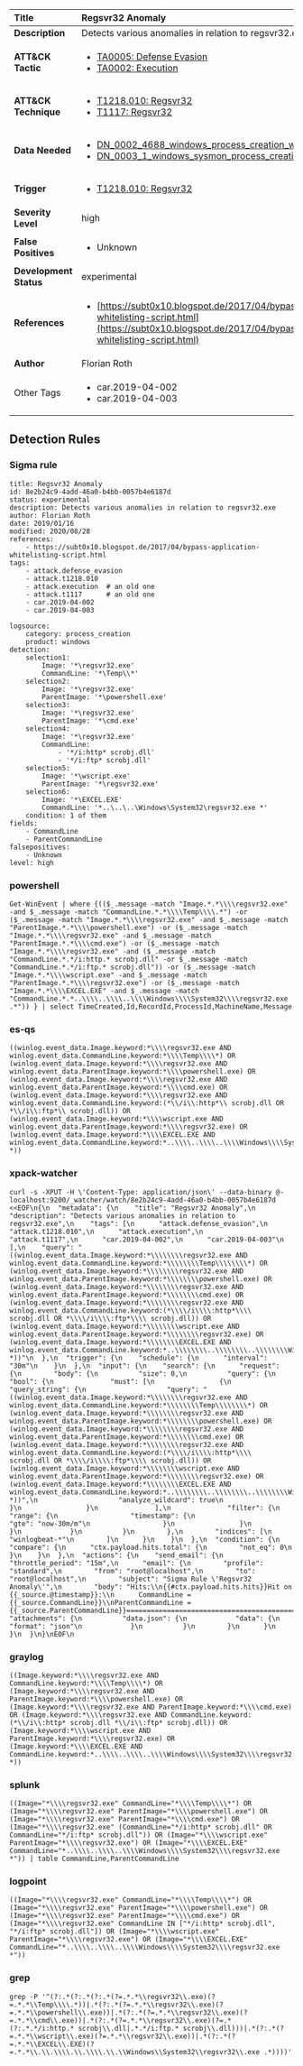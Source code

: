 | Title                    | Regsvr32 Anomaly       |
|:-------------------------|:------------------|
| **Description**          | Detects various anomalies in relation to regsvr32.exe |
| **ATT&amp;CK Tactic**    |  <ul><li>[TA0005: Defense Evasion](https://attack.mitre.org/tactics/TA0005)</li><li>[TA0002: Execution](https://attack.mitre.org/tactics/TA0002)</li></ul>  |
| **ATT&amp;CK Technique** | <ul><li>[T1218.010: Regsvr32](https://attack.mitre.org/techniques/T1218.010)</li><li>[T1117: Regsvr32](https://attack.mitre.org/techniques/T1117)</li></ul>  |
| **Data Needed**          | <ul><li>[DN_0002_4688_windows_process_creation_with_commandline](../Data_Needed/DN_0002_4688_windows_process_creation_with_commandline.md)</li><li>[DN_0003_1_windows_sysmon_process_creation](../Data_Needed/DN_0003_1_windows_sysmon_process_creation.md)</li></ul>  |
| **Trigger**              | <ul><li>[T1218.010: Regsvr32](../Triggers/T1218.010.md)</li></ul>  |
| **Severity Level**       | high |
| **False Positives**      | <ul><li>Unknown</li></ul>  |
| **Development Status**   | experimental |
| **References**           | <ul><li>[https://subt0x10.blogspot.de/2017/04/bypass-application-whitelisting-script.html](https://subt0x10.blogspot.de/2017/04/bypass-application-whitelisting-script.html)</li></ul>  |
| **Author**               | Florian Roth |
| Other Tags           | <ul><li>car.2019-04-002</li><li>car.2019-04-003</li></ul> | 

## Detection Rules

### Sigma rule

```
title: Regsvr32 Anomaly
id: 8e2b24c9-4add-46a0-b4bb-0057b4e6187d
status: experimental
description: Detects various anomalies in relation to regsvr32.exe
author: Florian Roth
date: 2019/01/16
modified: 2020/08/28
references:
    - https://subt0x10.blogspot.de/2017/04/bypass-application-whitelisting-script.html
tags:
    - attack.defense_evasion
    - attack.t1218.010      
    - attack.execution  # an old one  
    - attack.t1117      # an old one  
    - car.2019-04-002
    - car.2019-04-003

logsource:
    category: process_creation
    product: windows
detection:
    selection1:
        Image: '*\regsvr32.exe'
        CommandLine: '*\Temp\\*'
    selection2:
        Image: '*\regsvr32.exe'
        ParentImage: '*\powershell.exe'
    selection3:
        Image: '*\regsvr32.exe'
        ParentImage: '*\cmd.exe'
    selection4:
        Image: '*\regsvr32.exe'
        CommandLine:
            - '*/i:http* scrobj.dll'
            - '*/i:ftp* scrobj.dll'
    selection5:
        Image: '*\wscript.exe'
        ParentImage: '*\regsvr32.exe'
    selection6:
        Image: '*\EXCEL.EXE'
        CommandLine: '*..\..\..\Windows\System32\regsvr32.exe *'
    condition: 1 of them
fields:
    - CommandLine
    - ParentCommandLine
falsepositives:
    - Unknown
level: high

```





### powershell
    
```
Get-WinEvent | where {(($_.message -match "Image.*.*\\\\regsvr32.exe" -and $_.message -match "CommandLine.*.*\\\\Temp\\\\.*") -or ($_.message -match "Image.*.*\\\\regsvr32.exe" -and $_.message -match "ParentImage.*.*\\\\powershell.exe") -or ($_.message -match "Image.*.*\\\\regsvr32.exe" -and $_.message -match "ParentImage.*.*\\\\cmd.exe") -or ($_.message -match "Image.*.*\\\\regsvr32.exe" -and ($_.message -match "CommandLine.*.*/i:http.* scrobj.dll" -or $_.message -match "CommandLine.*.*/i:ftp.* scrobj.dll")) -or ($_.message -match "Image.*.*\\\\wscript.exe" -and $_.message -match "ParentImage.*.*\\\\regsvr32.exe") -or ($_.message -match "Image.*.*\\\\EXCEL.EXE" -and $_.message -match "CommandLine.*.*..\\\\..\\\\..\\\\Windows\\\\System32\\\\regsvr32.exe .*")) } | select TimeCreated,Id,RecordId,ProcessId,MachineName,Message
```


### es-qs
    
```
((winlog.event_data.Image.keyword:*\\\\regsvr32.exe AND winlog.event_data.CommandLine.keyword:*\\\\Temp\\\\*) OR (winlog.event_data.Image.keyword:*\\\\regsvr32.exe AND winlog.event_data.ParentImage.keyword:*\\\\powershell.exe) OR (winlog.event_data.Image.keyword:*\\\\regsvr32.exe AND winlog.event_data.ParentImage.keyword:*\\\\cmd.exe) OR (winlog.event_data.Image.keyword:*\\\\regsvr32.exe AND winlog.event_data.CommandLine.keyword:(*\\/i\\:http*\\ scrobj.dll OR *\\/i\\:ftp*\\ scrobj.dll)) OR (winlog.event_data.Image.keyword:*\\\\wscript.exe AND winlog.event_data.ParentImage.keyword:*\\\\regsvr32.exe) OR (winlog.event_data.Image.keyword:*\\\\EXCEL.EXE AND winlog.event_data.CommandLine.keyword:*..\\\\..\\\\..\\\\Windows\\\\System32\\\\regsvr32.exe\\ *))
```


### xpack-watcher
    
```
curl -s -XPUT -H \'Content-Type: application/json\' --data-binary @- localhost:9200/_watcher/watch/8e2b24c9-4add-46a0-b4bb-0057b4e6187d <<EOF\n{\n  "metadata": {\n    "title": "Regsvr32 Anomaly",\n    "description": "Detects various anomalies in relation to regsvr32.exe",\n    "tags": [\n      "attack.defense_evasion",\n      "attack.t1218.010",\n      "attack.execution",\n      "attack.t1117",\n      "car.2019-04-002",\n      "car.2019-04-003"\n    ],\n    "query": "((winlog.event_data.Image.keyword:*\\\\\\\\regsvr32.exe AND winlog.event_data.CommandLine.keyword:*\\\\\\\\Temp\\\\\\\\*) OR (winlog.event_data.Image.keyword:*\\\\\\\\regsvr32.exe AND winlog.event_data.ParentImage.keyword:*\\\\\\\\powershell.exe) OR (winlog.event_data.Image.keyword:*\\\\\\\\regsvr32.exe AND winlog.event_data.ParentImage.keyword:*\\\\\\\\cmd.exe) OR (winlog.event_data.Image.keyword:*\\\\\\\\regsvr32.exe AND winlog.event_data.CommandLine.keyword:(*\\\\/i\\\\:http*\\\\ scrobj.dll OR *\\\\/i\\\\:ftp*\\\\ scrobj.dll)) OR (winlog.event_data.Image.keyword:*\\\\\\\\wscript.exe AND winlog.event_data.ParentImage.keyword:*\\\\\\\\regsvr32.exe) OR (winlog.event_data.Image.keyword:*\\\\\\\\EXCEL.EXE AND winlog.event_data.CommandLine.keyword:*..\\\\\\\\..\\\\\\\\..\\\\\\\\Windows\\\\\\\\System32\\\\\\\\regsvr32.exe\\\\ *))"\n  },\n  "trigger": {\n    "schedule": {\n      "interval": "30m"\n    }\n  },\n  "input": {\n    "search": {\n      "request": {\n        "body": {\n          "size": 0,\n          "query": {\n            "bool": {\n              "must": [\n                {\n                  "query_string": {\n                    "query": "((winlog.event_data.Image.keyword:*\\\\\\\\regsvr32.exe AND winlog.event_data.CommandLine.keyword:*\\\\\\\\Temp\\\\\\\\*) OR (winlog.event_data.Image.keyword:*\\\\\\\\regsvr32.exe AND winlog.event_data.ParentImage.keyword:*\\\\\\\\powershell.exe) OR (winlog.event_data.Image.keyword:*\\\\\\\\regsvr32.exe AND winlog.event_data.ParentImage.keyword:*\\\\\\\\cmd.exe) OR (winlog.event_data.Image.keyword:*\\\\\\\\regsvr32.exe AND winlog.event_data.CommandLine.keyword:(*\\\\/i\\\\:http*\\\\ scrobj.dll OR *\\\\/i\\\\:ftp*\\\\ scrobj.dll)) OR (winlog.event_data.Image.keyword:*\\\\\\\\wscript.exe AND winlog.event_data.ParentImage.keyword:*\\\\\\\\regsvr32.exe) OR (winlog.event_data.Image.keyword:*\\\\\\\\EXCEL.EXE AND winlog.event_data.CommandLine.keyword:*..\\\\\\\\..\\\\\\\\..\\\\\\\\Windows\\\\\\\\System32\\\\\\\\regsvr32.exe\\\\ *))",\n                    "analyze_wildcard": true\n                  }\n                }\n              ],\n              "filter": {\n                "range": {\n                  "timestamp": {\n                    "gte": "now-30m/m"\n                  }\n                }\n              }\n            }\n          }\n        },\n        "indices": [\n          "winlogbeat-*"\n        ]\n      }\n    }\n  },\n  "condition": {\n    "compare": {\n      "ctx.payload.hits.total": {\n        "not_eq": 0\n      }\n    }\n  },\n  "actions": {\n    "send_email": {\n      "throttle_period": "15m",\n      "email": {\n        "profile": "standard",\n        "from": "root@localhost",\n        "to": "root@localhost",\n        "subject": "Sigma Rule \'Regsvr32 Anomaly\'",\n        "body": "Hits:\\n{{#ctx.payload.hits.hits}}Hit on {{_source.@timestamp}}:\\n      CommandLine = {{_source.CommandLine}}\\nParentCommandLine = {{_source.ParentCommandLine}}================================================================================\\n{{/ctx.payload.hits.hits}}",\n        "attachments": {\n          "data.json": {\n            "data": {\n              "format": "json"\n            }\n          }\n        }\n      }\n    }\n  }\n}\nEOF\n
```


### graylog
    
```
((Image.keyword:*\\\\regsvr32.exe AND CommandLine.keyword:*\\\\Temp\\\\*) OR (Image.keyword:*\\\\regsvr32.exe AND ParentImage.keyword:*\\\\powershell.exe) OR (Image.keyword:*\\\\regsvr32.exe AND ParentImage.keyword:*\\\\cmd.exe) OR (Image.keyword:*\\\\regsvr32.exe AND CommandLine.keyword:(*\\/i\\:http* scrobj.dll *\\/i\\:ftp* scrobj.dll)) OR (Image.keyword:*\\\\wscript.exe AND ParentImage.keyword:*\\\\regsvr32.exe) OR (Image.keyword:*\\\\EXCEL.EXE AND CommandLine.keyword:*..\\\\..\\\\..\\\\Windows\\\\System32\\\\regsvr32.exe *))
```


### splunk
    
```
((Image="*\\\\regsvr32.exe" CommandLine="*\\\\Temp\\\\*") OR (Image="*\\\\regsvr32.exe" ParentImage="*\\\\powershell.exe") OR (Image="*\\\\regsvr32.exe" ParentImage="*\\\\cmd.exe") OR (Image="*\\\\regsvr32.exe" (CommandLine="*/i:http* scrobj.dll" OR CommandLine="*/i:ftp* scrobj.dll")) OR (Image="*\\\\wscript.exe" ParentImage="*\\\\regsvr32.exe") OR (Image="*\\\\EXCEL.EXE" CommandLine="*..\\\\..\\\\..\\\\Windows\\\\System32\\\\regsvr32.exe *")) | table CommandLine,ParentCommandLine
```


### logpoint
    
```
((Image="*\\\\regsvr32.exe" CommandLine="*\\\\Temp\\\\*") OR (Image="*\\\\regsvr32.exe" ParentImage="*\\\\powershell.exe") OR (Image="*\\\\regsvr32.exe" ParentImage="*\\\\cmd.exe") OR (Image="*\\\\regsvr32.exe" CommandLine IN ["*/i:http* scrobj.dll", "*/i:ftp* scrobj.dll"]) OR (Image="*\\\\wscript.exe" ParentImage="*\\\\regsvr32.exe") OR (Image="*\\\\EXCEL.EXE" CommandLine="*..\\\\..\\\\..\\\\Windows\\\\System32\\\\regsvr32.exe *"))
```


### grep
    
```
grep -P '^(?:.*(?:.*(?:.*(?=.*.*\\regsvr32\\.exe)(?=.*.*\\Temp\\\\.*))|.*(?:.*(?=.*.*\\regsvr32\\.exe)(?=.*.*\\powershell\\.exe))|.*(?:.*(?=.*.*\\regsvr32\\.exe)(?=.*.*\\cmd\\.exe))|.*(?:.*(?=.*.*\\regsvr32\\.exe)(?=.*(?:.*.*/i:http.* scrobj\\.dll|.*.*/i:ftp.* scrobj\\.dll)))|.*(?:.*(?=.*.*\\wscript\\.exe)(?=.*.*\\regsvr32\\.exe))|.*(?:.*(?=.*.*\\EXCEL\\.EXE)(?=.*.*\\.\\.\\\\.\\.\\\\.\\.\\Windows\\System32\\regsvr32\\.exe .*))))'
```



